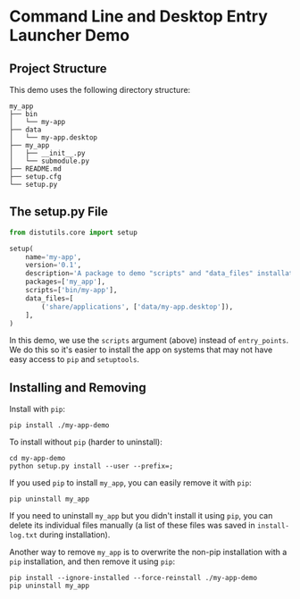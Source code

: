 Command Line and Desktop Entry Launcher Demo
============================================


Project Structure
-----------------

This demo uses the following directory structure:

    my_app
    ├── bin
    │   └── my-app
    ├── data
    │   └── my-app.desktop
    ├── my_app
    │   ├── __init__.py
    │   └── submodule.py
    ├── README.md
    ├── setup.cfg
    └── setup.py


The setup.py File
-----------------

```python
from distutils.core import setup

setup(
    name='my-app',
    version='0.1',
    description='A package to demo "scripts" and "data_files" installation.',
    packages=['my_app'],
    scripts=['bin/my-app'],
    data_files=[
        ('share/applications', ['data/my-app.desktop']),
    ],
)
```

In this demo, we use the `scripts` argument (above) instead of `entry_points`.
We do this so it's easier to install the app on systems that may not have easy
access to `pip` and `setuptools`.


Installing and Removing
-----------------------

Install with `pip`:

    pip install ./my-app-demo

To install without `pip` (harder to uninstall):

    cd my-app-demo
    python setup.py install --user --prefix=;

If you used `pip` to install `my_app`, you can easily remove it with `pip`:

    pip uninstall my_app

If you need to uninstall `my_app` but you didn't install it using `pip`, you
can delete its individual files manually (a list of these files was saved in
`install-log.txt` during installation).

Another way to remove `my_app` is to overwrite the non-pip installation
with a `pip` installation, and then remove it using `pip`:

    pip install --ignore-installed --force-reinstall ./my-app-demo
    pip uninstall my_app
